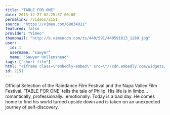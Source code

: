 ```yaml
---
title: "TABLE FOR ONE"
date: 2013-12-27 02:25:57 00:00
permalink: /videos/2151
source: "https://vimeo.com/68034021"
featured: false
provider: "Vimeo"
thumbnail: "http://b.vimeocdn.com/ts/440/591/440591813_1280.jpg"
user:
  id: 1
  username: "sawyer"
  name: "Sawyer Hollenshead"
tags: ["short film"]
html: "<iframe class=\"embedly-embed\" src=\"//cdn.embedly.com/widgets/media.html?src=https%3A%2F%2Fplayer.vimeo.com%2Fvideo%2F68034021&src_secure=1&url=http%3A%2F%2Fvimeo.com%2F68034021&image=http%3A%2F%2Fb.vimeocdn.com%2Fts%2F440%2F591%2F440591813_1280.jpg&key=950020ba825211e1a0764040d3dc5c07&type=text%2Fhtml&schema=vimeo\" width=\"1284\" height=\"546\" scrolling=\"no\" frameborder=\"0\" allowfullscreen></iframe>"
id: 2151
---
```


Official Selection of the Raindance Film Festival and the Napa Valley Film Festival.
'TABLE FOR ONE' tells the tale of Philip. His life is in limbo…romantically, professionally…emotionally. 
Today is a bad day. He comes home to find his world turned upside down and is taken on an unexpected journey of self-discovery.